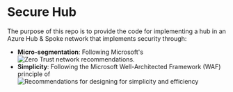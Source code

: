 # Secure Hub

The purpose of this repo is to provide the code for implementing a hub in an Azure Hub & Spoke network that implements security through:

* **Micro-segmentation**: Following Microsoft's ![Zero Trust network recommendations](https://learn.microsoft.com/en-us/security/zero-trust/deploy/networks).
* **Simplicity**: Following the Microsoft Well-Architected Framework (WAF) principle of ![Recommendations for designing for simplicity and efficiency](https://learn.microsoft.com/en-us/azure/well-architected/reliability/simplify)
